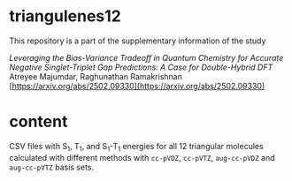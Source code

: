 # triangulenes12
This repository is a part of the supplementary information of the study

_Leveraging the Bias-Variance Tradeoff in Quantum Chemistry for Accurate Negative Singlet-Triplet Gap Predictions: A Case for Double-Hybrid DFT_   
Atreyee Majumdar, Raghunathan Ramakrishnan    
[https://arxiv.org/abs/2502.09330](https://arxiv.org/abs/2502.09330)


# content
CSV files with S<sub>1</sub>, T<sub>1</sub>, and S<sub>1</sub>-T<sub>1</sub> energies for all 12 triangular molecules calculated with different methods with `cc-pVDZ`, `cc-pVTZ`, `aug-cc-pVDZ` and `aug-cc-pVTZ` basis sets.
